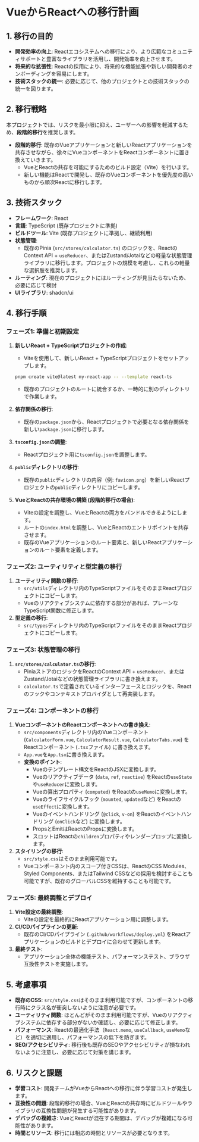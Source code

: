 # VueからReactへの移行計画

## 1. 移行の目的

- **開発効率の向上**: Reactエコシステムへの移行により、より広範なコミュニティサポートと豊富なライブラリを活用し、開発効率を向上させます。
- **将来的な拡張性**: Reactの採用により、将来的な機能拡張や新しい開発者のオンボーディングを容易にします。
- **技術スタックの統一**: 必要に応じて、他のプロジェクトとの技術スタックの統一を図ります。

## 2. 移行戦略

本プロジェクトでは、リスクを最小限に抑え、ユーザーへの影響を軽減するため、**段階的移行**を推奨します。

- **段階的移行**: 既存のVueアプリケーションと新しいReactアプリケーションを共存させながら、徐々にVueコンポーネントをReactコンポーネントに置き換えていきます。
  - VueとReactの共存を可能にするためのビルド設定（Vite）を行います。
  - 新しい機能はReactで開発し、既存のVueコンポーネントを優先度の高いものから順次Reactに移行します。

## 3. 技術スタック

- **フレームワーク**: React
- **言語**: TypeScript (既存プロジェクトに準拠)
- **ビルドツール**: Vite (既存プロジェクトに準拠し、継続利用)
- **状態管理**:
  - 既存のPinia (`src/stores/calculator.ts`) のロジックを、ReactのContext API + `useReducer`、またはZustand/Jotaiなどの軽量な状態管理ライブラリに移行します。プロジェクトの規模を考慮し、これらの軽量な選択肢を推奨します。
- **ルーティング**: 現在のプロジェクトにはルーティングが見当たらないため、必要に応じて検討
- **UIライブラリ**: shadcn/ui

## 4. 移行手順

### フェーズ1: 準備と初期設定

1.  **新しいReact + TypeScriptプロジェクトの作成**:
    - Viteを使用して、新しいReact + TypeScriptプロジェクトをセットアップします。

    ```bash
    pnpm create vite@latest my-react-app -- --template react-ts
    ```

    - 既存のプロジェクトのルートに統合するか、一時的に別のディレクトリで作業します。

2.  **依存関係の移行**:
    - 既存の`package.json`から、Reactプロジェクトで必要となる依存関係を新しい`package.json`に移行します。
3.  **`tsconfig.json`の調整**:
    - Reactプロジェクト用に`tsconfig.json`を調整します。
4.  **`public`ディレクトリの移行**:
    - 既存の`public`ディレクトリの内容（例: `favicon.png`）を新しいReactプロジェクトの`public`ディレクトリにコピーします。
5.  **VueとReactの共存環境の構築 (段階的移行の場合)**:
    - Viteの設定を調整し、VueとReactの両方をバンドルできるようにします。
    - ルートの`index.html`を調整し、VueとReactのエントリポイントを共存させます。
    - 既存のVueアプリケーションのルート要素と、新しいReactアプリケーションのルート要素を定義します。

### フェーズ2: ユーティリティと型定義の移行

1.  **ユーティリティ関数の移行**:
    - `src/utils`ディレクトリ内のTypeScriptファイルをそのままReactプロジェクトにコピーします。
    - Vueのリアクティブシステムに依存する部分があれば、プレーンなTypeScript関数に修正します。
2.  **型定義の移行**:
    - `src/types`ディレクトリ内のTypeScriptファイルをそのままReactプロジェクトにコピーします。

### フェーズ3: 状態管理の移行

1.  **`src/stores/calculator.ts`の移行**:
    - PiniaストアのロジックをReactのContext API + `useReducer`、またはZustand/Jotaiなどの状態管理ライブラリに書き換えます。
    - `calculator.ts`で定義されているインターフェースとロジックを、Reactのフックやコンテキストプロバイダとして再実装します。

### フェーズ4: コンポーネントの移行

1.  **VueコンポーネントのReactコンポーネントへの書き換え**:
    - `src/components`ディレクトリ内のVueコンポーネント (`CalculatorForm.vue`, `CalculatorResult.vue`, `CalculatorTabs.vue`) をReactコンポーネント (`.tsx`ファイル) に書き換えます。
    - `App.vue`を`App.tsx`に書き換えます。
    - **変換のポイント**:
      - Vueのテンプレート構文をReactのJSXに変換します。
      - Vueのリアクティブデータ (`data`, `ref`, `reactive`) をReactの`useState`や`useReducer`に変換します。
      - Vueの算出プロパティ (`computed`) をReactの`useMemo`に変換します。
      - Vueのライフサイクルフック (`mounted`, `updated`など) をReactの`useEffect`に変換します。
      - Vueのイベントハンドリング (`@click`, `v-on`) をReactのイベントハンドリング (`onClick`など) に変換します。
      - PropsとEmitはReactのPropsに変換します。
      - スロットはReactの`children`プロパティやレンダープロップに変換します。
2.  **スタイリングの移行**:
    - `src/style.css`はそのまま利用可能です。
    - Vueコンポーネント内のスコープ付きCSSは、ReactのCSS Modules、Styled Components、またはTailwind CSSなどの採用を検討することも可能ですが、既存のグローバルCSSを維持することも可能です。

### フェーズ5: 最終調整とデプロイ

1.  **Vite設定の最終調整**:
    - Viteの設定を最終的にReactアプリケーション用に調整します。
2.  **CI/CDパイプラインの更新**:
    - 既存のCI/CDパイプライン (`.github/workflows/deploy.yml`) をReactアプリケーションのビルドとデプロイに合わせて更新します。
3.  **最終テスト**:
    - アプリケーション全体の機能テスト、パフォーマンステスト、ブラウザ互換性テストを実施します。

## 5. 考慮事項

- **既存のCSS**: `src/style.css`はそのまま利用可能ですが、コンポーネントの移行時にクラス名が衝突しないように注意が必要です。
- **ユーティリティ関数**: ほとんどがそのまま利用可能ですが、Vueのリアクティブシステムに依存する部分がないか確認し、必要に応じて修正します。
- **パフォーマンス**: Reactの最適化手法（`React.memo`, `useCallback`, `useMemo`など）を適切に適用し、パフォーマンスの低下を防ぎます。
- **SEO/アクセシビリティ**: 移行後も既存のSEOやアクセシビリティが損なわれないように注意し、必要に応じて対策を講じます。

## 6. リスクと課題

- **学習コスト**: 開発チームがVueからReactへの移行に伴う学習コストが発生します。
- **互換性の問題**: 段階的移行の場合、VueとReactの共存時にビルドツールやライブラリの互換性問題が発生する可能性があります。
- **デバッグの複雑さ**: VueとReactが混在する期間は、デバッグが複雑になる可能性があります。
- **時間とリソース**: 移行には相応の時間とリソースが必要となります。
